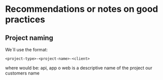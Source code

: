 Recommendations or notes on good practices
=============================

Project naming
-------

We´ll use the format: 

	<project-type>-<project-name>-<client>

where
	<project-type> would be: api, app o web
	<project-name> is a descriptive name of the project
	<client> our customers name
